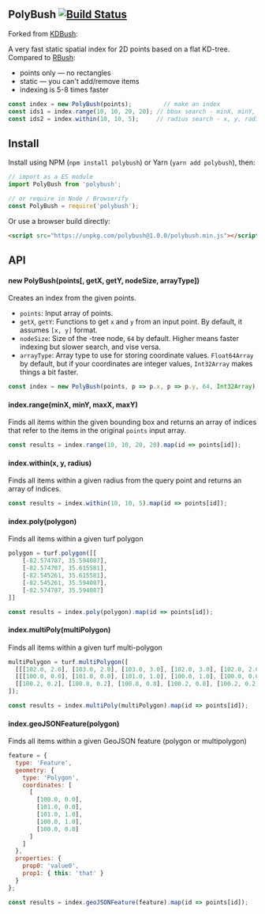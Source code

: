 ## PolyBush [![Build Status](https://api.travis-ci.com/jonahjoughin/kdbush.svg?branch=master)](https://travis-ci.com/jonahjoughin/kdbush)

Forked from [KDBush](https://github.com/mourner/kdbush):

A very fast static spatial index for 2D points based on a flat KD-tree.
Compared to [RBush](https://github.com/mourner/rbush):

- points only — no rectangles
- static — you can't add/remove items
- indexing is 5-8 times faster

```js
const index = new PolyBush(points);         // make an index
const ids1 = index.range(10, 10, 20, 20); // bbox search - minX, minY, maxX, maxY
const ids2 = index.within(10, 10, 5);     // radius search - x, y, radius
```

## Install

Install using NPM (`npm install polybush`) or Yarn (`yarn add polybush`), then:

```js
// import as a ES module
import PolyBush from 'polybush';

// or require in Node / Browserify
const PolyBush = require('polybush');
```

Or use a browser build directly:

```html
<script src="https://unpkg.com/polybush@1.0.0/polybush.min.js"></script>
```

## API

#### new PolyBush(points[, getX, getY, nodeSize, arrayType])

Creates an index from the given points.

- `points`: Input array of points.
- `getX`, `getY`: Functions to get `x` and `y` from an input point. By default, it assumes `[x, y]` format.
- `nodeSize`: Size of the 
-tree node, `64` by default. Higher means faster indexing but slower search, and vise versa.
- `arrayType`: Array type to use for storing coordinate values. `Float64Array` by default, but if your coordinates are integer values, `Int32Array` makes things a bit faster.

```js
const index = new PolyBush(points, p => p.x, p => p.y, 64, Int32Array);
```

#### index.range(minX, minY, maxX, maxY)

Finds all items within the given bounding box and returns an array of indices that refer to the items in the original `points` input array.

```js
const results = index.range(10, 10, 20, 20).map(id => points[id]);
```

#### index.within(x, y, radius)

Finds all items within a given radius from the query point and returns an array of indices.

```js
const results = index.within(10, 10, 5).map(id => points[id]);
```

#### index.poly(polygon)

Finds all items within a given turf polygon

```js
polygon = turf.polygon([[
    [-82.574787, 35.594087],
    [-82.574787, 35.615581],
    [-82.545261, 35.615581],
    [-82.545261, 35.594087],
    [-82.574787, 35.594087]
]]

const results = index.poly(polygon).map(id => points[id]);
```

#### index.multiPoly(multiPolygon)

Finds all items within a given turf multi-polygon

```js
multiPolygon = turf.multiPolygon([
  [[[102.0, 2.0], [103.0, 2.0], [103.0, 3.0], [102.0, 3.0], [102.0, 2.0]]],
  [[[100.0, 0.0], [101.0, 0.0], [101.0, 1.0], [100.0, 1.0], [100.0, 0.0]],
  [[100.2, 0.2], [100.8, 0.2], [100.8, 0.8], [100.2, 0.8], [100.2, 0.2]]]
]);

const results = index.multiPoly(multiPolygon).map(id => points[id]);
```

#### index.geoJSONFeature(polygon)

Finds all items within a given GeoJSON feature (polygon or multipolygon)

```js
feature = {
  type: 'Feature',
  geometry: {
    type: 'Polygon',
    coordinates: [
      [
        [100.0, 0.0],
        [101.0, 0.0],
        [101.0, 1.0],
        [100.0, 1.0],
        [100.0, 0.0]
      ]
    ]
  },
  properties: {
    prop0: 'value0',
    prop1: { this: 'that' }
  }
};

const results = index.geoJSONFeature(feature).map(id => points[id]);
```

